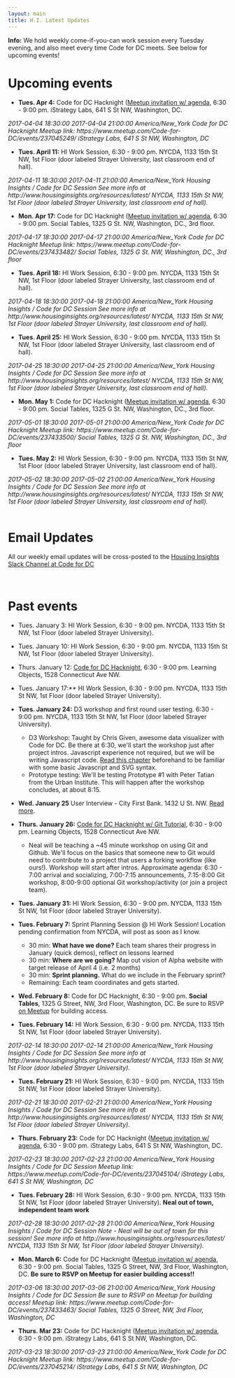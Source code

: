 ```yaml
---
layout: main
title: H.I. Latest Updates
---
```

<div class="well">
  <p><strong>Info:</strong>
      We hold weekly come-if-you-can work session every Tuesday evening, and also meet every time Code for DC meets. See below for upcoming events!
    </p>
</div>

# Upcoming events

* **Tues. Apr 4:** Code for DC Hacknight ([Meetup invitation w/ agenda](https://www.meetup.com/Code-for-DC/events/237045249/), 6:30 - 9:00 pm. iStrategy Labs, 641 S St NW, Washington, DC.
<span class="addtocalendar atc-style-menu-wb calendar-link">
    <var class="atc_event">
        <var class="atc_date_start">2017-04-04 18:30:00</var>
        <var class="atc_date_end">2017-04-04 21:00:00</var>
        <var class="atc_timezone">America/New_York</var>
        <var class="atc_title">Code for DC Hacknight</var>
        <var class="atc_description">Meetup link: https://www.meetup.com/Code-for-DC/events/237045249/</var>
        <var class="atc_location">iStrategy Labs, 641 S St NW, Washington, DC</var>
    </var>
</span>

* **Tues. April 11:** HI Work Session, 6:30 - 9:00 pm. NYCDA, 1133 15th St NW, 1st Floor (door labeled Strayer University, last classroom end of hall).
<span class="addtocalendar atc-style-menu-wb calendar-link">
    <var class="atc_event">
        <var class="atc_date_start">2017-04-11 18:30:00</var>
        <var class="atc_date_end">2017-04-11 21:00:00</var>
        <var class="atc_timezone">America/New_York</var>
        <var class="atc_title">Housing Insights / Code for DC Session</var>
        <var class="atc_description">See more info at http://www.housinginsights.org/resources/latest/</var>
        <var class="atc_location">NYCDA, 1133 15th St NW, 1st Floor (door labeled Strayer University, last classroom end of hall).</var>
    </var>
</span>

* **Mon. Apr 17:** Code for DC Hacknight ([Meetup invitation w/ agenda](https://www.meetup.com/Code-for-DC/events/237433482/), 6:30 - 9:00 pm. Social Tables, 1325 G St. NW, Washington, DC., 3rd floor.
<span class="addtocalendar atc-style-menu-wb calendar-link">
    <var class="atc_event">
        <var class="atc_date_start">2017-04-17 18:30:00</var>
        <var class="atc_date_end">2017-04-17 21:00:00</var>
        <var class="atc_timezone">America/New_York</var>
        <var class="atc_title">Code for DC Hacknight</var>
        <var class="atc_description">Meetup link: https://www.meetup.com/Code-for-DC/events/237433482/</var>
        <var class="atc_location">Social Tables, 1325 G St. NW, Washington, DC., 3rd floor</var>
    </var>
</span>


* **Tues. April 18:** HI Work Session, 6:30 - 9:00 pm. NYCDA, 1133 15th St NW, 1st Floor (door labeled Strayer University, last classroom end of hall).
<span class="addtocalendar atc-style-menu-wb calendar-link">
    <var class="atc_event">
        <var class="atc_date_start">2017-04-18 18:30:00</var>
        <var class="atc_date_end">2017-04-18 21:00:00</var>
        <var class="atc_timezone">America/New_York</var>
        <var class="atc_title">Housing Insights / Code for DC Session</var>
        <var class="atc_description">See more info at http://www.housinginsights.org/resources/latest/</var>
        <var class="atc_location">NYCDA, 1133 15th St NW, 1st Floor (door labeled Strayer University, last classroom end of hall).</var>
    </var>
</span>

* **Tues. April 25:** HI Work Session, 6:30 - 9:00 pm. NYCDA, 1133 15th St NW, 1st Floor (door labeled Strayer University, last classroom end of hall).
<span class="addtocalendar atc-style-menu-wb calendar-link">
    <var class="atc_event">
        <var class="atc_date_start">2017-04-25 18:30:00</var>
        <var class="atc_date_end">2017-04-25 21:00:00</var>
        <var class="atc_timezone">America/New_York</var>
        <var class="atc_title">Housing Insights / Code for DC Session</var>
        <var class="atc_description">See more info at http://www.housinginsights.org/resources/latest/</var>
        <var class="atc_location">NYCDA, 1133 15th St NW, 1st Floor (door labeled Strayer University, last classroom end of hall).</var>
    </var>
</span>

* **Mon. May 1:** Code for DC Hacknight ([Meetup invitation w/ agenda](https://www.meetup.com/Code-for-DC/events/237433500/), 6:30 - 9:00 pm. Social Tables, 1325 G St. NW, Washington, DC., 3rd floor.
<span class="addtocalendar atc-style-menu-wb calendar-link">
    <var class="atc_event">
        <var class="atc_date_start">2017-05-01 18:30:00</var>
        <var class="atc_date_end">2017-05-01 21:00:00</var>
        <var class="atc_timezone">America/New_York</var>
        <var class="atc_title">Code for DC Hacknight</var>
        <var class="atc_description">Meetup link: https://www.meetup.com/Code-for-DC/events/237433500/</var>
        <var class="atc_location">Social Tables, 1325 G St. NW, Washington, DC., 3rd floor</var>
    </var>
</span>


* **Tues. May 2:** HI Work Session, 6:30 - 9:00 pm. NYCDA, 1133 15th St NW, 1st Floor (door labeled Strayer University, last classroom end of hall).
<span class="addtocalendar atc-style-menu-wb calendar-link">
    <var class="atc_event">
        <var class="atc_date_start">2017-05-02 18:30:00</var>
        <var class="atc_date_end">2017-05-02 21:00:00</var>
        <var class="atc_timezone">America/New_York</var>
        <var class="atc_title">Housing Insights / Code for DC Session</var>
        <var class="atc_description">See more info at http://www.housinginsights.org/resources/latest/</var>
        <var class="atc_location">NYCDA, 1133 15th St NW, 1st Floor (door labeled Strayer University, last classroom end of hall).</var>
    </var>
</span>



<br/>
<br/>


# Email Updates

All our weekly email updates will be cross-posted to the [Housing Insights Slack Channel at Code for DC](https://codefordc.slack.com/messages/housing-insights/)

<br/>


# Past events

* Tues. January 3: HI Work Session, 6:30 - 9:00 pm. NYCDA, 1133 15th St NW, 1st Floor (door labeled Strayer University).
* Tues. January 10: HI Work Session, 6:30 - 9:00 pm. NYCDA, 1133 15th St NW, 1st Floor (door labeled Strayer University).
* Thurs. January 12: [Code for DC Hacknight](https://www.meetup.com/Code-for-DC/events/236380428/), 6:30 - 9:00 pm. Learning Objects, 1528 Connecticut Ave NW.
* Tues. January 17:** HI Work Session, 6:30 - 9:00 pm. NYCDA, 1133 15th St NW, 1st Floor (door labeled Strayer University).

* **Tues. January 24:** D3 workshop and first round user testing. 6:30 - 9:00 pm. NYCDA, 1133 15th St NW, 1st Floor (door labeled Strayer University).
  * D3 Workshop: Taught by Chris Given, awesome data visualizer with Code for DC. Be there at 6:30, we'll start the workshop just after project intros. Javascript experience not required, but we will be writing Javascript code. [Read this chapter](http://chimera.labs.oreilly.com/books/1230000000345/ch03.html#_variables) beforehand to be familiar with some basic Javascript and SVG syntax.
  * Prototype testing: We'll be testing Prototype #1 with Peter Tatian from the Urban Institute. This will happen after the workshop concludes, at about 8:15.

* **Wed. January 25** User Interview - City First Bank. 1432 U St. NW. [Read more]({{site.baseurl}}/resources/latest/city-first.html).
* **Thurs. January 26:** [Code for DC Hacknight w/ Git Tutorial](https://www.meetup.com/Code-for-DC/events/236970529/), 6:30 - 9:00 pm. Learning Objects, 1528 Connecticut Ave NW.
  * Neal will be teaching a ~45 minute workshop on using Git and Github. We'll focus on the basics that someone new to Git would need to contribute to a project that users a forking workflow (like ours!). Workshop will start after intros. Approximate agenda: 6:30 - 7:00 arrival and socializing, 7:00-7:15 announcements, 7:15-8:00 Git workshop, 8:00-9:00 optional Git workshop/activity (or join a project team).

* **Tues. January 31:** HI Work Session, 6:30 - 9:00 pm. NYCDA, 1133 15th St NW, 1st Floor (door labeled Strayer University).

* **Tues. February 7:** Sprint Planning Session @ HI Work Session! Location pending confirmation from NYCDA, will post as soon as I know. 
    * 30 min: **What have we done?** Each team shares their progress in January (quick demos), reflect on lessons learned
    * 30 min: **Where are we going?** Map out vision of Alpha website with target release of April 4 (i.e. 2 months)
    * 30 min: **Sprint planning.** What do we include in the February sprint?
    * Remaining: Each team coordinates and gets started. 

* **Wed. February 8:** Code for DC Hacknight, 6:30 - 9:00 pm. **Social Tables**, 1325 G Street, NW, 3rd Floor, Washington, DC. Be sure to RSVP [on Meetup](https://www.meetup.com/Code-for-DC/events/236970582/) for building access.

* **Tues. February 14:** HI Work Session, 6:30 - 9:00 pm. NYCDA, 1133 15th St NW, 1st Floor (door labeled Strayer University).
<span class="addtocalendar atc-style-menu-wb calendar-link">
    <var class="atc_event">
        <var class="atc_date_start">2017-02-14 18:30:00</var>
        <var class="atc_date_end">2017-02-14 21:00:00</var>
        <var class="atc_timezone">America/New_York</var>
        <var class="atc_title">Housing Insights / Code for DC Session</var>
        <var class="atc_description">See more info at http://www.housinginsights.org/resources/latest/</var>
        <var class="atc_location">NYCDA, 1133 15th St NW, 1st Floor (door labeled Strayer University).</var>
    </var>
</span>

* **Tues. February 21:** HI Work Session, 6:30 - 9:00 pm. NYCDA, 1133 15th St NW, 1st Floor (door labeled Strayer University).
<span class="addtocalendar atc-style-menu-wb calendar-link">
    <var class="atc_event">
        <var class="atc_date_start">2017-02-21 18:30:00</var>
        <var class="atc_date_end">2017-02-21 21:00:00</var>
        <var class="atc_timezone">America/New_York</var>
        <var class="atc_title">Housing Insights / Code for DC Session</var>
        <var class="atc_description">See more info at http://www.housinginsights.org/resources/latest/</var>
        <var class="atc_location">NYCDA, 1133 15th St NW, 1st Floor (door labeled Strayer University).</var>
    </var>
</span>

* **Thurs. February 23:** Code for DC Hacknight ([Meetup invitation w/ agenda](https://www.meetup.com/Code-for-DC/events/237045104/), 6:30 - 9:00 pm. iStrategy Labs, 641 S St NW, Washington, DC.
<span class="addtocalendar atc-style-menu-wb calendar-link">
    <var class="atc_event">
        <var class="atc_date_start">2017-02-23 18:30:00</var>
        <var class="atc_date_end">2017-02-23 21:00:00</var>
        <var class="atc_timezone">America/New_York</var>
        <var class="atc_title">Housing Insights / Code for DC Session</var>
        <var class="atc_description">Meetup link: https://www.meetup.com/Code-for-DC/events/237045104/</var>
        <var class="atc_location">iStrategy Labs, 641 S St NW, Washington, DC</var>
    </var>
</span>


* **Tues. February 28:** HI Work Session, 6:30 - 9:00 pm. NYCDA, 1133 15th St NW, 1st Floor (door labeled Strayer University). **Neal out of town, independent team work**
<span class="addtocalendar atc-style-menu-wb calendar-link">
    <var class="atc_event">
        <var class="atc_date_start">2017-02-28 18:30:00</var>
        <var class="atc_date_end">2017-02-28 21:00:00</var>
        <var class="atc_timezone">America/New_York</var>
        <var class="atc_title">Housing Insights / Code for DC Session</var>
        <var class="atc_description">Note - Neal will be out of town for this session! See more info at http://www.housinginsights.org/resources/latest/</var>
        <var class="atc_location">NYCDA, 1133 15th St NW, 1st Floor (door labeled Strayer University).</var>
    </var>
</span>


* **Mon. March 6:** Code for DC Hacknight ([Meetup invitation w/ agenda](https://www.meetup.com/Code-for-DC/events/237433463/), 6:30 - 9:00 pm. Social Tables, 1325 G Street, NW, 3rd Floor, Washington, DC. **Be sure to RSVP on Meetup for easier building access!!**
<span class="addtocalendar atc-style-menu-wb calendar-link">
    <var class="atc_event">
        <var class="atc_date_start">2017-03-06 18:30:00</var>
        <var class="atc_date_end">2017-03-06 21:00:00</var>
        <var class="atc_timezone">America/New_York</var>
        <var class="atc_title">Housing Insights / Code for DC Session</var>
        <var class="atc_description">Be sure to RSVP on Meetup for building access! Meetup link: https://www.meetup.com/Code-for-DC/events/237433463/</var>
        <var class="atc_location">Social Tables, 1325 G Street, NW, 3rd Floor, Washington, DC</var>
    </var>
</span>


* **Thurs. Mar 23:** Code for DC Hacknight ([Meetup invitation w/ agenda](https://www.meetup.com/Code-for-DC/events/237045214/), 6:30 - 9:00 pm. iStrategy Labs, 641 S St NW, Washington, DC.
<span class="addtocalendar atc-style-menu-wb calendar-link">
    <var class="atc_event">
        <var class="atc_date_start">2017-03-23 18:30:00</var>
        <var class="atc_date_end">2017-03-23 21:00:00</var>
        <var class="atc_timezone">America/New_York</var>
        <var class="atc_title">Code for DC Hacknight</var>
        <var class="atc_description">Meetup link: https://www.meetup.com/Code-for-DC/events/237045214/</var>
        <var class="atc_location">iStrategy Labs, 641 S St NW, Washington, DC</var>
    </var>
</span>